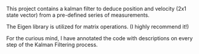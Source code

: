 This project contains a kalman filter to deduce position and velocity (2x1 state vector) from a pre-defined series of measurements. 

The Eigen library is utilized for matrix operations. (I highly recommend it!)

For the curious mind, I have annotated the code with descriptions on every step of the Kalman Filtering process. 
